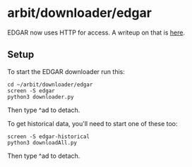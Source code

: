 # arbit/downloader/edgar

EDGAR now uses HTTP for access.  A writeup on that is [here](https://www.sec.gov/edgar/searchedgar/accessing-edgar-data.htm).

## Setup

To start the EDGAR downloader run this:

    cd ~/arbit/downloader/edgar
    screen -S edgar
    python3 downloader.py

Then type ^ad to detach.

To get historical data, you'll need to start one of these too:

    screen -S edgar-historical
    python3 downloadAll.py

Then type ^ad to detach.

